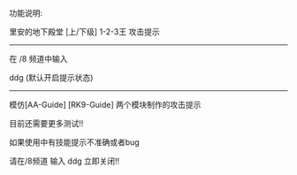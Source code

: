 功能说明:

里安的地下殿堂 [上/下级] 1-2-3王 攻击提示

------------------------------

在 /8 频道中输入

ddg	(默认开启提示状态)

------------------------------

模仿[AA-Guide] [RK9-Guide] 两个模块制作的攻击提示

目前还需要更多测试!!

如果使用中有技能提示不准确或者bug

请在/8频道 输入 ddg 立即关闭!!
